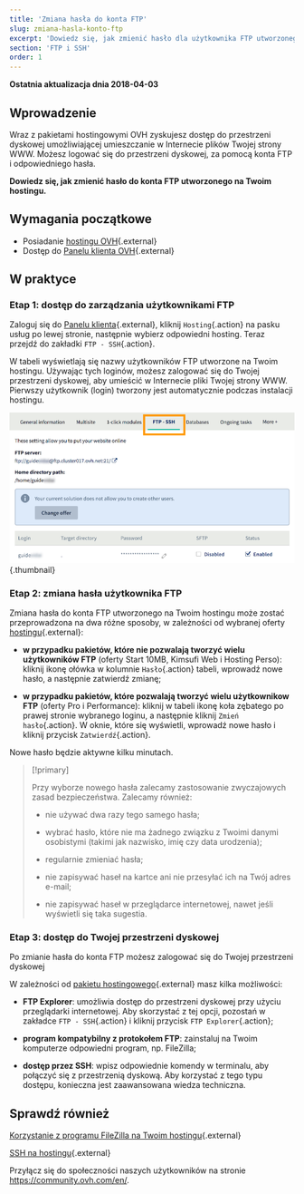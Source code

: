 ```yaml
---
title: 'Zmiana hasła do konta FTP'
slug: zmiana-hasla-konto-ftp
excerpt: 'Dowiedz się, jak zmienić hasło dla użytkownika FTP utworzonego na Twoim hostingu'
section: 'FTP i SSH'
order: 1
---
```


**Ostatnia aktualizacja dnia 2018-04-03**

## Wprowadzenie

Wraz z pakietami hostingowymi OVH zyskujesz dostęp do przestrzeni dyskowej umożliwiającej umieszczanie w Internecie plików Twojej strony WWW. Możesz logować się do przestrzeni dyskowej, za pomocą konta FTP i odpowiedniego hasła.

**Dowiedz się, jak zmienić hasło do konta FTP utworzonego na Twoim hostingu.**

## Wymagania początkowe

- Posiadanie [hostingu OVH](https://www.ovhcloud.com/pl/web-hosting/){.external}
- Dostęp do [Panelu klienta OVH](https://www.ovh.com/auth/?action=gotomanager&from=https://www.ovh.pl/&ovhSubsidiary=pl){.external}

## W praktyce

### Etap 1: dostęp do zarządzania użytkownikami FTP

Zaloguj się do [Panelu klienta](https://www.ovh.com/auth/?action=gotomanager&from=https://www.ovh.pl/&ovhSubsidiary=pl){.external}, kliknij `Hosting`{.action} na pasku usług po lewej stronie, następnie wybierz odpowiedni hosting. Teraz przejdź do zakładki `FTP - SSH`{.action}.

W tabeli wyświetlają się nazwy użytkowników FTP utworzone na Twoim hostingu. Używając tych loginów, możesz zalogować się do Twojej przestrzeni dyskowej, aby umieścić w Internecie pliki Twojej strony WWW. Pierwszy użytkownik (login) tworzony jest automatycznie podczas instalacji hostingu.

![ftppassword](images/change-ftp-password-step1.png){.thumbnail}

### Etap 2: zmiana hasła użytkownika FTP

Zmiana hasła do konta FTP utworzonego na Twoim hostingu może zostać przeprowadzona na dwa różne sposoby, w zależności od wybranej oferty [hostingu](https://www.ovhcloud.com/pl/web-hosting/){.external}:

- **w przypadku pakietów, które nie pozwalają tworzyć wielu użytkowników FTP** (oferty Start 10MB, Kimsufi Web i Hosting Perso): kliknij ikonę ołówka w kolumnie `Hasło`{.action} tabeli, wprowadź nowe hasło, a następnie zatwierdź zmianę;

- **w przypadku pakietów, które pozwalają tworzyć wielu użytkownikow FTP** (oferty Pro i Performance): kliknij w tabeli ikonę koła zębatego po prawej stronie wybranego loginu, a następnie kliknij `Zmień hasło`{.action}. W oknie, które się wyświetli, wprowadź nowe hasło i kliknij przycisk `Zatwierdź`{.action}.

Nowe hasło będzie aktywne kilku minutach.

> [!primary]
>
> Przy wyborze nowego hasła zalecamy zastosowanie zwyczajowych zasad bezpieczeństwa. Zalecamy również:
>
> - nie używać dwa razy tego samego hasła; 
>
> - wybrać hasło, które nie ma żadnego związku z Twoimi danymi osobistymi (takimi jak nazwisko, imię czy data urodzenia);
>
> - regularnie zmieniać hasła;
>
> - nie zapisywać haseł na kartce ani nie przesyłać ich na Twój adres e-mail;
>
> - nie zapisywać haseł w przeglądarce internetowej, nawet jeśli wyświetli się taka sugestia.
>

### Etap 3: dostęp do Twojej przestrzeni dyskowej

Po zmianie hasła do konta FTP możesz zalogować się do Twojej przestrzeni dyskowej

W zależności od [pakietu hostingowego](https://www.ovhcloud.com/pl/web-hosting/){.external} masz kilka możliwości:

- **FTP Explorer**: umożliwia dostęp do przestrzeni dyskowej przy użyciu przeglądarki internetowej. Aby skorzystać z tej opcji, pozostań w zakładce `FTP - SSH`{.action} i kliknij przycisk `FTP Explorer`{.action};

- **program kompatybilny z protokołem FTP**: zainstaluj na Twoim komputerze odpowiedni program, np. FileZilla;

- **dostęp przez SSH**: wpisz odpowiednie komendy w terminalu, aby połączyć się z przestrzenią dyskową. Aby korzystać z tego typu dostępu, konieczna jest zaawansowana wiedza techniczna. 

## Sprawdź również

[Korzystanie z programu FileZilla na Twoim hostingu](https://docs.ovh.com/pl/hosting/hosting_www_przewodnik_dotyczacy_korzystania_z_programu_filezilla/){.external}

[SSH na hostingu](https://docs.ovh.com/pl/hosting/hosting_www_ssh_na_hostingu/){.external}

Przyłącz się do społeczności naszych użytkowników na stronie <https://community.ovh.com/en/>.